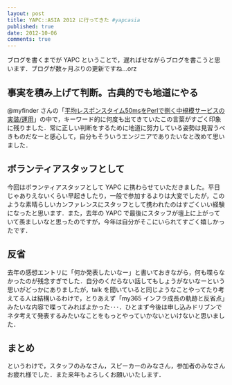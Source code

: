```yaml
---
layout: post
title: YAPC::ASIA 2012 に行ってきた #yapcasia
published: true
date: 2012-10-06
comments: true
---
```


ブログを書くまでが YAPC ということで，遅ればせながらブログを書こうと思います．ブログが数ヶ月ぶりの更新ですね…orz

## 事実を積み上げて判断。古典的でも地道にやる

@myfinder さんの「[平均レスポンスタイム50msをPerlで捌く中規模サービスの実装/運用](http://www.slideshare.net/myfinder/50msperl)」の中で，キーワード的に何度も出てきていたこの言葉がすごく印象に残りました．常に正しい判断をするために地道に努力している姿勢は見習うべきものだなーと感心して，自分もそういうエンジニアでありたいなと改めて思いました．

## ボランティアスタッフとして

今回はボランティアスタッフとして YAPC に携わらせていただきました。平日じゃありえないくらい早起きしたり，一般で参加するよりは大変でしたが，このような素晴らしいカンファレンスにスタッフとして携われたのはすごくいい経験になったと思います．また，去年の YAPC で最後にスタッフが壇上に上がっていて羨ましいなと思ったのですが，今年は自分がそこにいられてすごく嬉しかったです．

## 反省

去年の感想エントリに「何か発表したいなー」と書いておきながら，何も喋らなかったのが残念すぎでした．自分のくだらない話してもしょうがないなーという思いがどっかにありましたが，talk を聞いていると同じようなことやってたり考えてる人は結構いるわけで，とりあえず「my365 インフラ成長の軌跡と反省点」みたいな内容で喋ってみればよかった･･･．ひとまず今後は申し込みドリブンでネタ考えて発表するみたいなことをもっとやっていかないといけないと思いました．

## まとめ

というわけで，スタッフのみなさん，スピーカーのみなさん，参加者のみなさんお疲れ様でした．また来年もよろしくお願いいたします．
